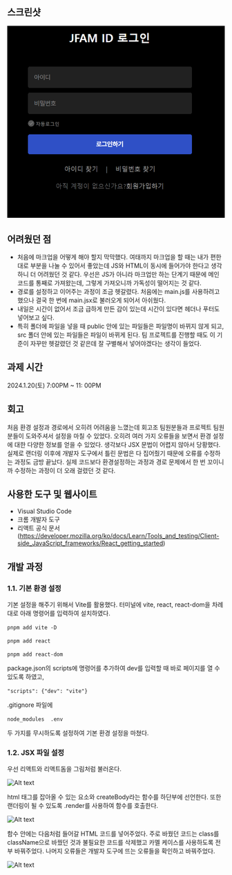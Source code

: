 
## 스크린샷

![JFAM 로그인 페이지](image-1.png)

## 어려웠던 점

- 처음에 마크업을 어떻게 해야 할지 막막했다. 여태까지 마크업을 할 때는 내가 편한대로 부분을 나눌 수 있어서 좋았는데 JS와 HTML이 동시에 들어가야 한다고 생각하니 더 어려웠던 것 같다. 우선은 JS가 아니라 마크업만 하는 단계기 때문에 메인 코드를 통째로 가져왔는데, 그렇게 가져오니까 가독성이 떨어지는 것 같다.
- 경로를 설정하고 이어주는 과정이 조금 헷갈렸다. 처음에는 main.js를 사용하려고 했으나 결국 한 번에 main.jsx로 불러오게 되어서 아쉬웠다. 
- 내일은 시간이 없어서 조금 급하게 만든 감이 있는데 시간이 있다면 헤더나 푸터도 넣어보고 싶다.
- 특히 폴더에 파일을 넣을 때 public 안에 있는 파일들은 파일명이 바뀌지 않게 되고, src 폴더 안에 있는 파일들은 파일이 바뀌게 된다. 팀 프로젝트를 진행할 때도 이 기준이 자꾸만 헷갈렸던 것 같은데 잘 구별해서 넣어야겠다는 생각이 들었다. 

## 과제 시간
2024.1.20(토) 7:00PM ~ 11: 00PM

## 회고 
처음 환경 설정과 경로에서 오히려 어려움을 느꼈는데 회고조 팀원분들과 프로젝트 팀원분들이 도와주셔서 설정을 마칠 수 있었다. 오히려 여러 가지 오류들을 보면서 환경 설정에 대한 다양한 정보를 얻을 수 있었다. 생각보다 JSX 문법이 어렵지 않아서 당황했다. 실제로 랜더링 이후에 개발자 도구에서 틀린 문법은 다 집어줬기 때문에 오류를 수정하는 과정도 금방 끝났다. 실제 코드보다 환경설정하는 과정과 경로 문제에서 한 번 꼬이니까 수정하는 과정이 더 오래 걸렸던 것 같다. 

## 사용한 도구 및 웹사이트
- Visual Studio Code 
- 크롬 개발자 도구
- 리액트 공식 문서 (https://developer.mozilla.org/ko/docs/Learn/Tools_and_testing/Client-side_JavaScript_frameworks/React_getting_started)

## 개발 과정

### 1.1. 기본 환경 설정

기본 설정을 해주기 위해서 Vite를 활용했다. 터미널에 vite, react, react-dom을 차례대로 아래 명령어를 입력하여 설치하였다.

```pnpm add vite -D```

```pnpm add react```

```pnpm add react-dom```

package.json의 scripts에 명령어를 추가하여 dev를 입력할 때 바로 페이지를 열 수 있도록 하였고, 

```"scripts": {"dev": "vite"}```

.gitignore 파일에 

```node_modules  .env``` 

두 가지를 무시하도록 설정하여 기본 환경 설정을 마쳤다. 

### 1.2. JSX 파일 설정

우선 리액트와 리액트돔을 그림처럼 불러온다.

![Alt text](image-2.png)

html 태그를 잡아올 수 있는 요소와 createBody라는 함수를 하단부에 선언한다. 또한 랜더링이 될 수 있도록 .render를 사용하여 함수를 호출한다.

![Alt text](image-3.png)

함수 안에는 다음처럼 들어갈 HTML 코드를 넣어주었다. 주로 바꿨던 코드는 class를 className으로 바꿨던 것과 불필요한 코드를 삭제했고 카멜 케이스를 사용하도록 전부 바꿔주었다. 나머지 오류들은 개발자 도구에 뜨는 오류들을 확인하고 바꿔주었다. 

![Alt text](image-4.png)